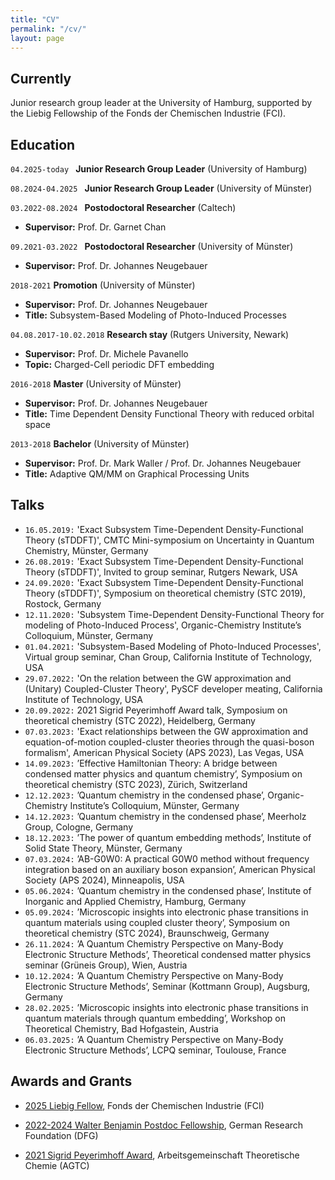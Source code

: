 ```yaml
---
title: "CV"
permalink: "/cv/"
layout: page
---
```


## **Currently**

Junior research group leader at the University of Hamburg, supported by the Liebig Fellowship of the Fonds der Chemischen Industrie (FCI).

## **Education**

`04.2025-today ` __Junior Research Group Leader__  (University of Hamburg)


`08.2024-04.2025 ` __Junior Research Group Leader__  (University of Münster)


`03.2022-08.2024 ` __Postodoctoral Researcher__  (Caltech)

* **Supervisor:** Prof. Dr. Garnet Chan

`09.2021-03.2022 ` __Postodoctoral Researcher__  (University of Münster)

*   **Supervisor:** Prof. Dr. Johannes Neugebauer

`2018-2021` __Promotion__ (University of Münster)

*   **Supervisor:** Prof. Dr. Johannes Neugebauer
*   **Title:** Subsystem-Based Modeling of Photo-Induced Processes

`04.08.2017-10.02.2018` __Research stay__ (Rutgers University, Newark)

*   **Supervisor:** Prof. Dr. Michele Pavanello
*   **Topic:** Charged-Cell periodic DFT embedding

`2016-2018` __Master__ (University of Münster)

*  **Supervisor:** Prof. Dr. Johannes Neugebauer
*   **Title:** Time Dependent Density Functional Theory with reduced orbital space

`2013-2018` __Bachelor__ (University of Münster)

*  **Supervisor:** Prof. Dr. Mark Waller / Prof. Dr. Johannes Neugebauer
*   **Title:** Adaptive QM/MM on Graphical Processing Units


## **Talks** 

*   `16.05.2019:` 'Exact Subsystem Time-Dependent Density-Functional Theory (sTDDFT)', CMTC Mini-symposium on Uncertainty in Quantum Chemistry, Münster, Germany
*   `26.08.2019:` 'Exact Subsystem Time-Dependent Density-Functional Theory (sTDDFT)', Invited to group seminar, Rutgers Newark, USA
*   `24.09.2020:` 'Exact Subsystem Time-Dependent Density-Functional Theory (sTDDFT)', Symposium on theoretical chemistry (STC 2019), Rostock, Germany
*   `12.11.2020:` 'Subsystem Time-Dependent Density-Functional Theory for modeling of Photo-Induced Process', Organic-Chemistry Institute’s Colloquium, Münster, Germany
*   `01.04.2021:` 'Subsystem-Based Modeling of Photo-Induced Processes', Virtual group seminar, Chan Group, California Institute of Technology, USA
*   `29.07.2022:` 'On the relation between the GW approximation and (Unitary) Coupled-Cluster Theory', PySCF developer meating, California Institute of Technology, USA
*   `20.09.2022:` 2021 Sigrid Peyerimhoff Award talk, Symposium on theoretical chemistry (STC 2022), Heidelberg, Germany
*   `07.03.2023:` 'Exact relationships between the GW approximation and equation-of-motion coupled-cluster theories through the quasi-boson formalism', American Physical Society (APS 2023), Las Vegas, USA
* `14.09.2023:` ’Effective Hamiltonian Theory: A bridge between condensed matter physics and quantum
chemistry’, Symposium on theoretical chemistry (STC 2023), Zürich, Switzerland
* `12.12.2023:` ’Quantum chemistry in the condensed phase’, Organic-Chemistry Institute’s Colloquium,
Münster, Germany
* `14.12.2023:` ’Quantum chemistry in the condensed phase’, Meerholz Group, Cologne, Germany
* `18.12.2023:` ’The power of quantum embedding methods’, Institute of Solid State Theory, Münster,
Germany
* `07.03.2024:` ’AB-G0W0: A practical G0W0 method without frequency integration based on an auxiliary
boson expansion’, American Physical Society (APS 2024), Minneapolis, USA
* `05.06.2024:` ’Quantum chemistry in the condensed phase’, Institute of Inorganic and Applied Chemistry,
Hamburg, Germany
* `05.09.2024:` ’Microscopic insights into electronic phase transitions in quantum materials using coupled
cluster theory’, Symposium on theoretical chemistry (STC 2024), Braunschweig, Germany
* `26.11.2024:` ’A Quantum Chemistry Perspective on Many-Body Electronic Structure Methods’, Theoretical
condensed matter physics seminar (Grüneis Group), Wien, Austria
* `10.12.2024:` ’A Quantum Chemistry Perspective on Many-Body Electronic Structure Methods’, Seminar
(Kottmann Group), Augsburg, Germany
* `28.02.2025:` ’Microscopic insights into electronic phase transitions in quantum materials through quantum
embedding’, Workshop on Theoretical Chemistry, Bad Hofgastein, Austria
* `06.03.2025:` ’A Quantum Chemistry Perspective on Many-Body Electronic Structure Methods’, LCPQ
seminar, Toulouse, France
## **Awards and Grants** 

* [2025 Liebig Fellow](https://www.vci.de/fonds/stipendien/liebig-stipendium/seiten.jsp), Fonds der Chemischen Industrie (FCI)

* [2022-2024 Walter Benjamin Postdoc Fellowship](https://www.dfg.de/de/foerderung/foerdermoeglichkeiten/programme/einzelfoerderung/walter-benjamin), German Research Foundation (DFG)

* [2021 Sigrid Peyerimhoff Award](https://agtc.univie.ac.at/preise/promotion-preis/), Arbeitsgemeinschaft Theoretische Chemie (AGTC)


<!-- ### Footer

Last updated: May 2013 -->